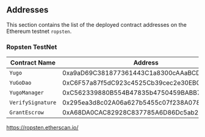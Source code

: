 ## Addresses

This section contains the list of the deployed contract addresses on the Ethereum testnet `ropsten`.


### Ropsten TestNet

| Contract Name     | Address                                    |
|---                |---                                         |
| `Yugo`            | 0xa9aD69C381877361443C1a8300cAAaBCD9E5da84 |
| `YuGoDao`         | 0xC6F57a87f5dC923c4525Cb39cec2e30EB0D3c204 |
| `YugoManager`     | 0xC562339880B554B47835b4750459BABB70880D5D |
| `VerifySignature` | 0x295ea3d8c02A06a627b5455c07f238A0787345dC |
| `GrantEscrow`     | 0xA68DA0CAC82928C837785A6D86Dc5ab288255c84 |


https://ropsten.etherscan.io/